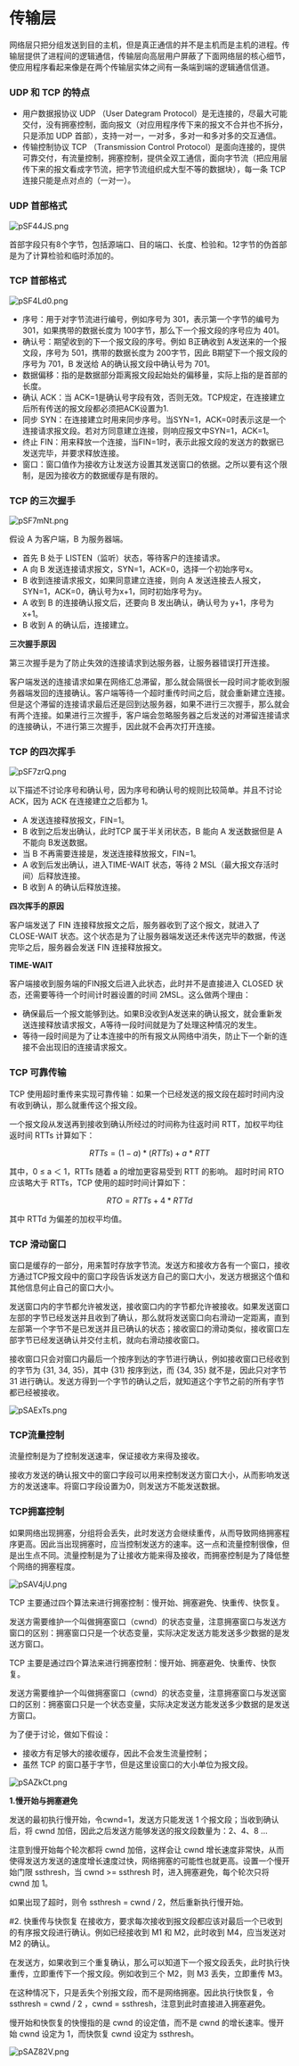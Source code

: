 # 传输层

网络层只把分组发送到目的主机，但是真正通信的并不是主机而是主机的进程。传输层提供了进程间的逻辑通信，传输层向高层用户屏蔽了下面网络层的核心细节，使应用程序看起来像是在两个传输层实体之间有一条端到端的逻辑通信信道。

### UDP 和 TCP 的特点

- 用户数据报协议 UDP （User Dategram Protocol）是无连接的，尽最大可能交付，没有拥塞控制，面向报文（对应用程序传下来的报文不合并也不拆分，只是添加 UDP 首部），支持一对一，一对多，多对一和多对多的交互通信。
- 传输控制协议 TCP （Transmission Control Protocol）是面向连接的，提供可靠交付，有流量控制，拥塞控制，提供全双工通信，面向字节流（把应用层传下来的报文看成字节流，把字节流组织成大型不等的数据块），每一条 TCP 连接只能是点对点的（一对一）。

### UDP 首部格式

![pSF44JS.png](https://s1.ax1x.com/2023/01/04/pSF44JS.png)

首部字段只有8个字节，包括源端口、目的端口、长度、检验和。12字节的伪首部是为了计算检验和临时添加的。

### TCP 首部格式

![pSF4Ld0.png](https://s1.ax1x.com/2023/01/04/pSF4Ld0.png)


- 序号：用于对字节流进行编号，例如序号为 301，表示第一个字节的编号为 301，如果携带的数据长度为 100字节，那么下一个报文段的序号应为 401。
- 确认号：期望收到的下一个报文段的序号。例如 B正确收到 A发送来的一个报文段，序号为 501，携带的数据长度为 200字节，因此 B期望下一个报文段的序号为 701，B 发送给 A的确认报文段中确认号为 701。
- 数据偏移：指的是数据部分距离报文段起始处的偏移量，实际上指的是首部的长度。
- 确认 ACK：当 ACK=1是确认号字段有效，否则无效。TCP规定，在连接建立后所有传送的报文段都必须把ACK设置为1.
- 同步 SYN：在连接建立时用来同步序号。当SYN=1，ACK=0时表示这是一个连接请求报文段。若对方同意建立连接，则响应报文中SYN=1，ACK=1。
- 终止 FIN：用来释放一个连接，当FIN=1时，表示此报文段的发送方的数据已发送完毕，并要求释放连接。
- 窗口：窗口值作为接收方让发送方设置其发送窗口的依据。之所以要有这个限制，是因为接收方的数据缓存是有限的。

### TCP 的三次握手

![pSF7mNt.png](https://s1.ax1x.com/2023/01/04/pSF7mNt.png)

假设 A 为客户端，B 为服务器端。

- 首先 B 处于 LISTEN（监听）状态，等待客户的连接请求。
- A 向 B 发送连接请求报文，SYN=1，ACK=0，选择一个初始序号x。
- B 收到连接请求报文，如果同意建立连接，则向 A 发送连接去人报文，SYN=1，ACK=0，确认号为x+1，同时初始序号为y。
- A 收到 B 的连接确认报文后，还要向 B 发出确认，确认号为 y+1，序号为 x+1。
- B 收到 A 的确认后，连接建立。

**三次握手原因**

第三次握手是为了防止失效的连接请求到达服务器，让服务器错误打开连接。

客户端发送的连接请求如果在网络汇总滞留，那么就会隔很长一段时间才能收到服务器端发回的连接确认。客户端等待一个超时重传时间之后，就会重新建立连接。但是这个滞留的连接请求最后还是回到达服务器，如果不进行三次握手，那么就会有两个连接。如果进行三次握手，客户端会忽略服务器之后发送的对滞留连接请求的连接确认，不进行第三次握手，因此就不会再次打开连接。


### TCP 的四次挥手

![pSF7zrQ.png](https://s1.ax1x.com/2023/01/04/pSF7zrQ.png)

以下描述不讨论序号和确认号，因为序号和确认号的规则比较简单。并且不讨论 ACK，因为 ACK 在连接建立之后都为 1。

- A 发送连接释放报文，FIN=1。
- B 收到之后发出确认，此时TCP 属于半关闭状态，B 能向 A 发送数据但是 A 不能向 B发送数据。
- 当 B 不再需要连接是，发送连接释放报文，FIN=1。
- A 收到后发出确认，进入TIME-WAIT 状态，等待 2 MSL（最大报文存活时间）后释放连接。
- B 收到 A 的确认后释放连接。

**四次挥手的原因**

客户端发送了 FIN 连接释放报文之后，服务器收到了这个报文，就进入了 CLOSE-WAIT 状态。这个状态是为了让服务器端发送还未传送完毕的数据，传送完毕之后，服务器会发送 FIN 连接释放报文。

**TIME-WAIT**

客户端接收到服务端的FIN报文后进入此状态，此时并不是直接进入 CLOSED 状态，还需要等待一个时间计时器设置的时间 2MSL。这么做两个理由：

- 确保最后一个报文能够到达。如果B没收到A发送来的确认报文，就会重新发送连接释放请求报文，A等待一段时间就是为了处理这种情况的发生。
- 等待一段时间是为了让本连接中的所有报文从网络中消失，防止下一个新的连接不会出现旧的连接请求报文。


### TCP 可靠传输

TCP 使用超时重传来实现可靠传输：如果一个已经发送的报文段在超时时间内没有收到确认，那么就重传这个报文段。

一个报文段从发送再到接收到确认所经过的时间称为往返时间 RTT，加权平均往返时间 RTTs 计算如下：

$$RTTs=(1-a)*(RTTs)+a*RTT$$


其中，0 ≤ a ＜ 1，RTTs 随着 a 的增加更容易受到 RTT 的影响。
超时时间 RTO 应该略大于 RTTs，TCP 使用的超时时间计算如下：

$$RTO = RTTs+4*RTTd$$

其中 RTTd 为偏差的加权平均值。


### TCP 滑动窗口


窗口是缓存的一部分，用来暂时存放字节流。发送方和接收方各有一个窗口，接收方通过TCP报文段中的窗口字段告诉发送方自己的窗口大小，发送方根据这个值和其他信息何止自己的窗口大小。

发送窗口内的字节都允许被发送，接收窗口内的字节都允许被接收。如果发送窗口左部的字节已经发送并且收到了确认，那么就将发送窗口向右滑动一定距离，直到左部第一个字节不是已发送并且已确认的状态；接收窗口的滑动类似，接收窗口左部字节已经发送确认并交付主机，就向右滑动接收窗口。

接收窗口只会对窗口内最后一个按序到达的字节进行确认，例如接收窗口已经收到的字节为 {31, 34, 35}，其中 {31} 按序到达，而 {34, 35} 就不是，因此只对字节 31 进行确认。发送方得到一个字节的确认之后，就知道这个字节之前的所有字节都已经被接收。

![pSAExTs.png](https://s1.ax1x.com/2023/01/05/pSAExTs.png)


### TCP流量控制

流量控制是为了控制发送速率，保证接收方来得及接收。

接收方发送的确认报文中的窗口字段可以用来控制发送方窗口大小，从而影响发送方的发送速率。将窗口字段设置为0，则发送方不能发送数据。

### TCP拥塞控制

如果网络出现拥塞，分组将会丢失，此时发送方会继续重传，从而导致网络拥塞程序更高。因此当出现拥塞时，应当控制发送方的速率。这一点和流量控制很像，但是出生点不同。流量控制是为了让接收方能来得及接收，而拥塞控制是为了降低整个网络的拥塞程度。

![pSAV4jU.png](https://s1.ax1x.com/2023/01/05/pSAV4jU.png)

TCP 主要通过四个算法来进行拥塞控制：慢开始、拥塞避免、快重传、快恢复。

发送方需要维护一个叫做拥塞窗口（cwnd）的状态变量，注意拥塞窗口与发送方窗口的区别：拥塞窗口只是一个状态变量，实际决定发送方能发送多少数据的是发送方窗口。

TCP 主要是通过四个算法来进行拥塞控制：慢开始、拥塞避免、快重传、快恢复。

发送方需要维护一个叫做拥塞窗口（cwnd）的状态变量，注意拥塞窗口与发送窗口的区别：拥塞窗口只是一个状态变量，实际决定发送方能发送多少数据的是发送方窗口。

为了便于讨论，做如下假设：

- 接收方有足够大的接收缓存，因此不会发生流量控制；
- 虽然 TCP 的窗口基于字节，但是这里设窗口的大小单位为报文段。

![pSAZkCt.png](https://s1.ax1x.com/2023/01/05/pSAZkCt.png)

**1.慢开始与拥塞避免**

发送的最初执行慢开始，令cwnd=1，发送方只能发送 1 个报文段；当收到确认后，将 cwnd 加倍，因此之后发送方能够发送的报文段数量为：2、4、8 ...

注意到慢开始每个轮次都将 cwnd 加倍，这样会让 cwnd 增长速度非常快，从而使得发送方发送的速度增长速度过快，网络拥塞的可能性也就更高。设置一个慢开始门限 ssthresh，当 cwnd >= ssthresh 时，进入拥塞避免，每个轮次只将 cwnd 加 1。

如果出现了超时，则令 ssthresh = cwnd / 2，然后重新执行慢开始。

#2. 快重传与快恢复
在接收方，要求每次接收到报文段都应该对最后一个已收到的有序报文段进行确认。例如已经接收到 M1 和 M2，此时收到 M4，应当发送对 M2 的确认。

在发送方，如果收到三个重复确认，那么可以知道下一个报文段丢失，此时执行快重传，立即重传下一个报文段。例如收到三个 M2，则 M3 丢失，立即重传 M3。

在这种情况下，只是丢失个别报文段，而不是网络拥塞。因此执行快恢复，令 ssthresh = cwnd / 2 ，cwnd = ssthresh，注意到此时直接进入拥塞避免。

慢开始和快恢复的快慢指的是 cwnd 的设定值，而不是 cwnd 的增长速率。慢开始 cwnd 设定为 1，而快恢复 cwnd 设定为 ssthresh。


![pSAZ82V.png](https://s1.ax1x.com/2023/01/05/pSAZ82V.png)
